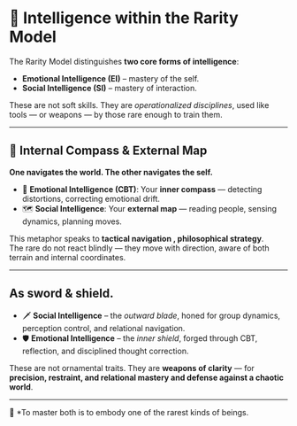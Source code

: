 # 🧠 Intelligence within the Rarity Model

The Rarity Model distinguishes **two core forms of intelligence**:

- **Emotional Intelligence (EI)** – mastery of the self.
- **Social Intelligence (SI)** – mastery of interaction.

These are not soft skills. They are *operationalized disciplines*, used like tools — or weapons — by those rare enough to train them.

---

## 🧭 Internal Compass & External Map

**One navigates the world. The other navigates the self.**

- 🧭 **Emotional Intelligence (CBT)**: Your **inner compass** — detecting distortions, correcting emotional drift.
- 🗺️ **Social Intelligence**: Your **external map** — reading people, sensing dynamics, planning moves.

This metaphor speaks to **tactical navigation , philosophical strategy**.  
The rare do not react blindly — they move with direction, aware of both terrain and internal coordinates.

---

## As sword & shield. 

- 🗡️ **Social Intelligence** – the *outward blade*, honed for group dynamics, perception control, and relational navigation.
- 🛡️ **Emotional Intelligence** – the *inner shield*, forged through CBT, reflection, and disciplined thought correction.

These are not ornamental traits. They are **weapons of clarity** — for **precision, restraint, and relational mastery and defense against a chaotic world**.

---

🧬 *To master both is to embody one of the rarest kinds of beings. 
